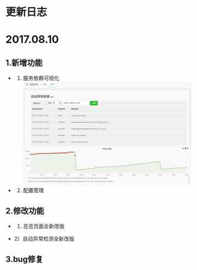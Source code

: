 # **更新日志**

# 2017.08.10

## 1.新增功能

* 1) 服务依赖可视化
![](/part5/images/17-07-07_1.png)

* 2) 配置管理

## 2.修改功能

* 1) 总览页面全新改版

* 2）自动异常检测全新改版


## 3.bug修复



